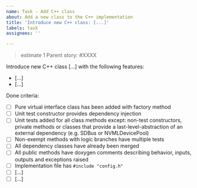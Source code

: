 ```yaml
---
name: Task - Add C++ class
about: Add a new class to the C++ implementation
title: 'Introduce new C++ class: [...]'
labels: task
assignees: ''

---
```

> estimate 1
Parent story: #XXXX

Introduce new C++ class [...] with the following features:
- [...]
- [...]

Done criteria:

- [ ] Pure virtual interface class has been added with factory method
- [ ] Unit test constructor provides dependency injection
- [ ] Unit tests added for all class methods except: non-test
      constructors, private methods or classes that provide a
      last-level-abstraction of an external dependency (e.g. SDBus or
      NVMLDevicePool)
- [ ] Non-exempt methods with logic branches have multiple tests
- [ ] All dependency classes have already been merged
- [ ] All public methods have doxygen comments describing behavior,
      inputs, outputs and exceptions raised
- [ ] Implementation file has `#include "config.h"`
- [ ] [...]
- [ ] [...]
